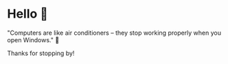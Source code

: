 # Hello 👋

"Computers are like air conditioners – they stop working properly when you open Windows." 🚀

Thanks for stopping by!

